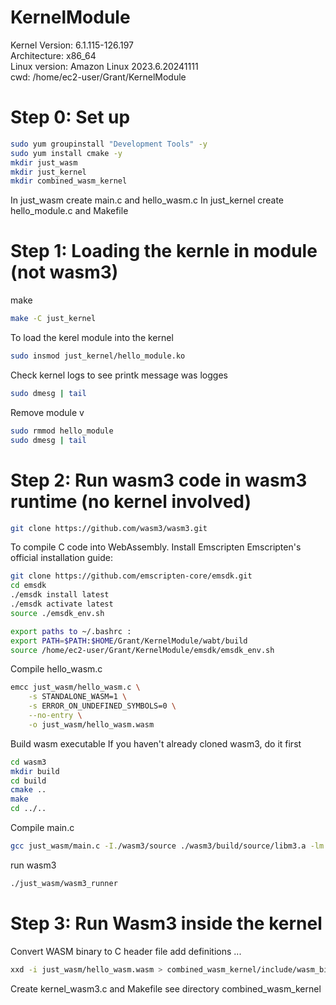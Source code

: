 # KernelModule  

Kernel Version: 6.1.115-126.197  
Architecture: x86_64  
Linux version: Amazon Linux 2023.6.20241111  
cwd: /home/ec2-user/Grant/KernelModule  

# Step 0: Set up
```bash
sudo yum groupinstall "Development Tools" -y
sudo yum install cmake -y
mkdir just_wasm
mkdir just_kernel
mkdir combined_wasm_kernel
```
In just_wasm create main.c and hello_wasm.c 
In just_kernel create hello_module.c and Makefile

# Step 1: Loading the kernle in module (not wasm3)
make
```bash
make -C just_kernel
```

To load the kerel module into the kernel
```bash
sudo insmod just_kernel/hello_module.ko
```
Check kernel logs to see printk message was logges
```bash
sudo dmesg | tail
```
Remove module v
```bash
sudo rmmod hello_module
sudo dmesg | tail
```
<!-- Not so relevant for now:
Grant your user permission to view logs without sudo:
```bash
sudo usermod -aG adm ec2-user
dmesg | tail
```

Generate a Signing Key:
```bash
openssl req -new -x509 -newkey rsa:2048 -keyout MOK.priv -outform DER -out MOK.der -nodes -days 36500 -subj "/CN=Grant Key/"
```
Sign the Module:
```bash
/usr/src/kernels/$(uname -r)/scripts/sign-file sha256 ./MOK.priv ./MOK.der just_kernel/hello_module.ko
```
Enroll the Key: Use mokutil to enroll the key:
```bash
sudo mokutil --import MOK.der
``` -->

# Step 2: Run wasm3 code in wasm3 runtime (no kernel involved) 
```bash
git clone https://github.com/wasm3/wasm3.git
```
To compile C code into WebAssembly. Install Emscripten Emscripten's official installation guide:
```bash
git clone https://github.com/emscripten-core/emsdk.git
cd emsdk
./emsdk install latest
./emsdk activate latest
source ./emsdk_env.sh

export paths to ~/.bashrc :
export PATH=$PATH:$HOME/Grant/KernelModule/wabt/build
source /home/ec2-user/Grant/KernelModule/emsdk/emsdk_env.sh
```
Compile hello_wasm.c
```bash
emcc just_wasm/hello_wasm.c \
    -s STANDALONE_WASM=1 \
    -s ERROR_ON_UNDEFINED_SYMBOLS=0 \
    --no-entry \
    -o just_wasm/hello_wasm.wasm
```
Build wasm executable 
If you haven't already cloned wasm3, do it first
```bash
cd wasm3
mkdir build
cd build
cmake ..
make
cd ../..
```
Compile main.c
```bash
gcc just_wasm/main.c -I./wasm3/source ./wasm3/build/source/libm3.a -lm -o just_wasm/wasm3_runner
```
run wasm3 
```bash
./just_wasm/wasm3_runner
```

# Step 3: Run Wasm3 inside the kernel 
Convert WASM binary to C header file
add definitions ...
```bash
xxd -i just_wasm/hello_wasm.wasm > combined_wasm_kernel/include/wasm_binary.h
```
Create kernel_wasm3.c and Makefile 
see directory combined_wasm_kernel

